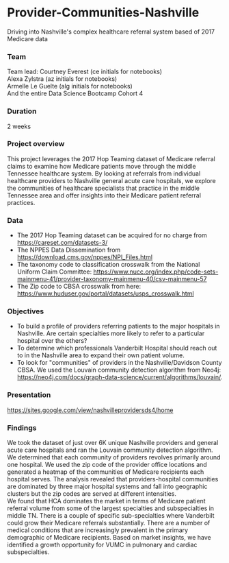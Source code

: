 # Provider-Communities-Nashville
Driving into Nashville's complex healthcare referral system based of 2017 Medicare data

### Team
Team lead: Courtney Everest (ce initials for notebooks) <br />
Alexa Zylstra (az initials for notebooks) <br />
Armelle Le Guelte (alg initials for notebooks) <br />
And the entire Data Science Bootcamp Cohort 4

### Duration
2 weeks

### Project overview
This project leverages the 2017 Hop Teaming dataset of Medicare referral claims to examine how Medicare patients move through the middle Tennessee healthcare system. By looking at referrals from individual healthcare providers to Nashville general acute care hospitals, we explore the communities of healthcare specialists that practice in the middle Tennessee area and offer insights into their Medicare patient referral practices.

### Data
* The 2017 Hop Teaming dataset can be acquired for no charge from https://careset.com/datasets-3/
* The NPPES Data Dissemination from https://download.cms.gov/nppes/NPI_Files.html
* The taxonomy code to classification crosswalk from the National Uniform Claim Committee: https://www.nucc.org/index.php/code-sets-mainmenu-41/provider-taxonomy-mainmenu-40/csv-mainmenu-57
* The Zip code to CBSA crosswalk from here: https://www.huduser.gov/portal/datasets/usps_crosswalk.html

### Objectives
* To build a profile of providers referring patients to the major hospitals in Nashville. Are certain specialties more likely to refer to a particular hospital over the others?
* To determine which professionals Vanderbilt Hospital should reach out to in the Nashville area to expand their own patient volume.
* To look for "communities" of providers in the Nashville/Davidson County CBSA. We used the Louvain community detection algorithm from Neo4j: https://neo4j.com/docs/graph-data-science/current/algorithms/louvain/.

### Presentation
https://sites.google.com/view/nashvilleprovidersds4/home

### Findings
We took the dataset of just over 6K unique Nashville providers and general acute care hospitals and ran the Louvain community detection algorithm. We determined that each community of providers revolves primarily around one hospital. We used the zip code of the provider office locations and generated a heatmap of the communities of Medicare recipients each hospital serves. The analysis revealed that providers-hospital communities are dominated by three major hospital systems and fall into geographic clusters but the zip codes are served at different intensities. <br />
We found that HCA dominates the market in terms of Medicare patient referral volume from some of the largest specialties and subspecialties in middle TN. There is a couple of specific sub-specialties where Vanderbilt could grow their Medicare referrals substantially. There are a number of medical conditions that are increasingly prevalent in the primary demographic of Medicare recipients. Based on market insights, we have identified a growth opportunity for VUMC in pulmonary and cardiac subspecialties.
